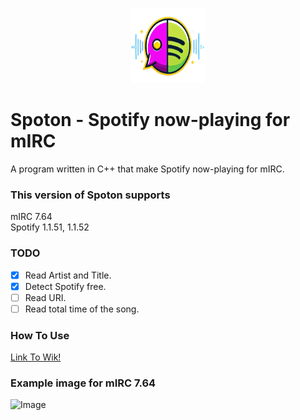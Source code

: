 <p align="center">
  <img width="120" height="120" src="https://github.com/turbosmurfen/spoton/blob/main/img/spoton_logo.png">
</p>

# Spoton - Spotify now-playing for mIRC  
A program written in C++ that make Spotify now-playing for mIRC. 
  
### This version of Spoton supports   
mIRC 7.64  
Spotify 1.1.51, 1.1.52  
  
### TODO
- [x] Read Artist and Title.  
- [x] Detect Spotify free. 
- [ ] Read URI.   
- [ ] Read total time of the song.  
  
### How To Use
[Link To Wik!](https://github.com/SpotNP/SpotOn/wiki/Howto)

### Example image for mIRC 7.64
![Image](https://github.com/turbosmurfen/spoton/blob/main/img/spoton_example.png)

